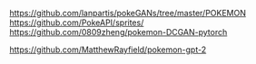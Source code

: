 

<!--
 * @version:
 * @Author:  StevenJokess https://github.com/StevenJokess
 * @Date: 2020-10-19 19:26:21
 * @LastEditors:  StevenJokess https://github.com/StevenJokess
 * @LastEditTime: 2020-11-26 21:56:03
 * @Description:
 * @TODO::
 * @Reference:
-->
https://github.com/lanpartis/pokeGANs/tree/master/POKEMON
https://github.com/PokeAPI/sprites/
https://github.com/0809zheng/pokemon-DCGAN-pytorch

https://github.com/MatthewRayfield/pokemon-gpt-2
